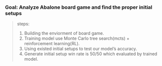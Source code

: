 

### Goal: Analyze Abalone board game and find the proper initial setups 
> steps:
> 1.  Building the enviorment of board game.  
> 2.  Training model use Monte Carlo tree search(mcts) + reinforcement learning(RL).  
> 3.  Using existed initial setups to test our model’s accuracy.   
> 4.  Generate initial setup win rate is 50/50 which evaluated by trained model.
